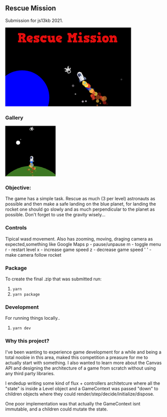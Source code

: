 ## Rescue Mission

Submission for js13kb 2021.

![Rescue Mission](/assets/RescueMission.png)

### Gallery

![Rescue Mission Screenshot](/assets/RescueMissionScreenshot.png)

### Objective:

The game has a simple task. Rescue as much (3 per level) astronauts as possible and then make a safe landing on the blue planet,
for landing the rocket one should go slowly and as much perpendicular to the planet as possible. Don't forget to use the gravity wisely...

### Controls

Tipical wasd movement. Also has zooming, moving, draging camera as expected,something like Google Maps
p - pause/unpause
m - toggle menu
r - restart level
x - increase game speed
z - decrease game speed
' ' - make camera follow rocket

### Package

To create the final .zip that was submitted run:

1. `yarn`
2. `yarn package`

### Development

For running things locally..

1. `yarn dev`

### Why this project?

I've been wanting to experience game development for a while and being a total noobie in this area, maked this competition a preasure for me to actually start with something.
I also wanted to learn more about the Canvas API and designing the architecture of a game from scratch without
using any third party libraries.

I endedup writing some kind of flux + controllers architetcure where all the "state" is inside a Level object and a GameContext was
passed "down" to children objects where they could render/step/decide/initialize/dispose.

One poor implementation was that actually the GameContext isnt immutable, and a children could mutate the state.
